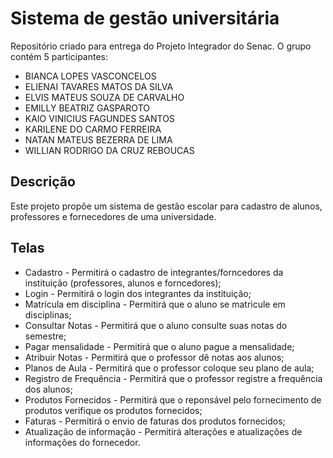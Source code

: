 # Sistema de gestão universitária

Repositório criado para entrega do Projeto Integrador do Senac. O grupo contém 5 participantes:

- BIANCA LOPES VASCONCELOS 
- ELIENAI TAVARES MATOS DA SILVA 
- ELVIS MATEUS SOUZA DE CARVALHO 
- EMILLY BEATRIZ GASPAROTO 
- KAIO VINICIUS FAGUNDES SANTOS 
- KARILENE DO CARMO FERREIRA 
- NATAN MATEUS BEZERRA DE LIMA 
- WILLIAN RODRIGO DA CRUZ REBOUCAS


## Descrição 

Este projeto propõe um sistema de gestão escolar para cadastro de alunos, professores e fornecedores de
uma universidade.

## Telas

- Cadastro - Permitirá o cadastro de integrantes/forncedores da instituição (professores, alunos e forncedores);
- Login - Permitirá o login dos integrantes da instituição;
- Matrícula em disciplina - Permitirá que o aluno se matricule em disciplinas;
- Consultar Notas - Permitirá que o aluno consulte suas notas do semestre;
- Pagar mensalidade - Permitirá que o aluno pague a mensalidade;
- Atribuir Notas - Permitirá que o professor dê notas aos alunos;
- Planos de Aula - Permitirá que o professor coloque seu plano de aula;
- Registro de Frequência - Permitirá que o professor registre a frequência dos alunos;
- Produtos Fornecidos - Permitirá que o reponsável pelo fornecimento de produtos verifique os produtos fornecidos;
- Faturas - Permitirá o envio de faturas dos produtos fornecidos;
- Atualização de informação - Permitirá alterações e atualizações de informações do fornecedor.

